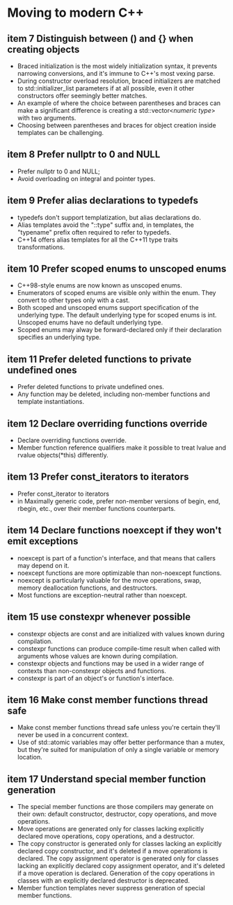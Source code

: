 # Moving to modern C++

## item 7 Distinguish between () and {} when creating objects

- Braced initialization is the most widely initialization syntax, it prevents narrowing conversions, and it's immune to C++'s most vexing parse.
- During constructor overload resolution, braced initializers are matched to std::initializer_list parameters if at all possible, even it other constructors offer seemingly better matches.
- An example of where the choice between parentheses and braces can make a significant difference is creating a std::vector<*numeric type*> with two arguments.
- Choosing between parentheses and braces for object creation inside templates can be challenging.

## item 8 Prefer nullptr to 0 and NULL

- Prefer nullptr to 0 and NULL;
- Avoid overloading on integral and pointer types.

## item 9 Prefer alias declarations to typedefs

- typedefs don't support templatization, but alias declarations do.
- Alias templates avoid the "::type" suffix and, in templates, the "typename" prefix often required to refer to typedefs.
- C++14 offers alias templates for all the C++11 type traits transformations.

## item 10 Prefer scoped enums to unscoped enums

- C++98-style enums are now known as unscoped enums.
- Enumerators of scoped enums are visible only within the enum. They convert to other types only with a cast.
- Both scoped and unscoped enums support specification of the underlying type. The default underlying type for scoped enums is int. Unscoped enums have no default underlying type.
- Scoped enums may alway be forward-declared only if their declaration specifies an underlying type.

## item 11 Prefer deleted functions to private undefined ones

- Prefer deleted functions to private undefined ones.
- Any function may be deleted, including non-member functions and template instantiations.

## item 12 Declare overriding functions override

- Declare overriding functions override.
- Member function reference qualifiers make it possible to treat lvalue and rvalue objects(*this) differently.

## item 13 Prefer const_iterators to iterators

- Prefer const_iterator to iterators
- in Maximally generic code, prefer non-member versions of begin, end, rbegin, etc., over their member functions counterparts.

## item 14 Declare functions noexcept if they won't emit exceptions

- noexcept is part of a function's interface, and that means that callers may depend on it.
- noexcept functions are more optimizable than non-noexcept functions.
- noexcept is particularly valuable for the move operations, swap, memory deallocation functions, and destructors.
- Most functions are exception-neutral rather than noexcept.

## item 15 use constexpr whenever possible

- constexpr objects are const and are initialized with values known during compilation.
- constexpr functions can produce compile-time result when called with arguments whose values are known during compilation.
- constexpr objects and functions may be used in a wider range of contexts than non-constexpr objects and functions.
- constexpr is part of an object's or function's interface.

## item 16 Make const member functions thread safe

- Make const member functions thread safe unless you're certain they'll never be used in a concurrent context.
- Use of std::atomic variables may offer better performance than a mutex, but they're suited for manipulation of only a single variable or memory location.

## item 17 Understand special member function generation

- The special member functions are those compilers may generate on their own: default constructor, destructor, copy operations, and move operations.
- Move operations are generated only for classes lacking explicitly declared move operations, copy operations, and a destructor.
- The copy constructor is generated only for classes lacking an explicitly declared copy constructor, and it's deleted if a move operations is declared. The copy assignment operator is generated only for classes lacking an explicitly declared copy assignment operator, and it's deleted if a move operation is declared. Generation of the copy operations in classes with an explicitly declared destructor is deprecated.
- Member function templates never suppress generation of special member functions.

